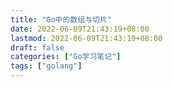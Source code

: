 ```yaml
---
title: "Go中的数组与切片"
date: 2022-06-09T21:43:19+08:00
lastmod: 2022-06-09T21:43:19+08:00
draft: false
categories: ["Go学习笔记"]
tags: ["golang"]
---
```


